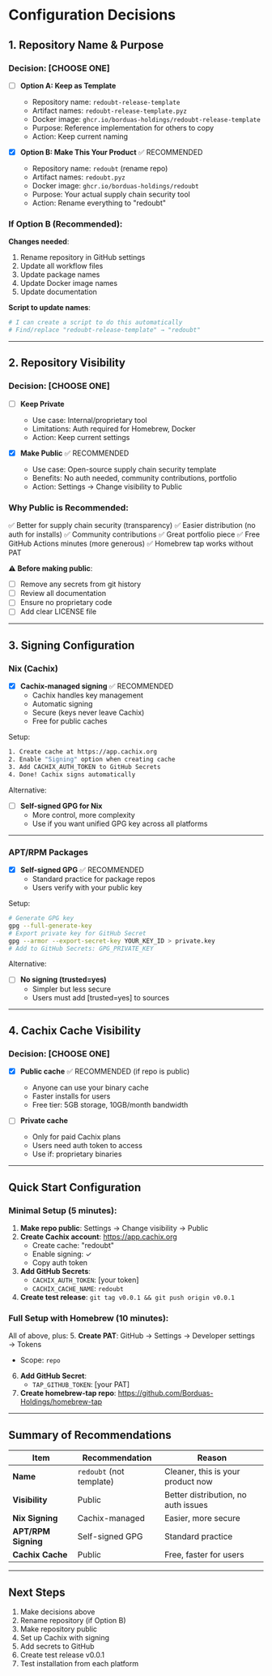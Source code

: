 # Configuration Decisions

## 1. Repository Name & Purpose

### Decision: [CHOOSE ONE]

- [ ] **Option A: Keep as Template**
  - Repository name: `redoubt-release-template`
  - Artifact names: `redoubt-release-template.pyz`
  - Docker image: `ghcr.io/borduas-holdings/redoubt-release-template`
  - Purpose: Reference implementation for others to copy
  - Action: Keep current naming

- [x] **Option B: Make This Your Product** ✅ RECOMMENDED
  - Repository name: `redoubt` (rename repo)
  - Artifact names: `redoubt.pyz`
  - Docker image: `ghcr.io/borduas-holdings/redoubt`
  - Purpose: Your actual supply chain security tool
  - Action: Rename everything to "redoubt"

### If Option B (Recommended):

**Changes needed**:
1. Rename repository in GitHub settings
2. Update all workflow files
3. Update package names
4. Update Docker image names
5. Update documentation

**Script to update names**:
```bash
# I can create a script to do this automatically
# Find/replace "redoubt-release-template" → "redoubt"
```

---

## 2. Repository Visibility

### Decision: [CHOOSE ONE]

- [ ] **Keep Private**
  - Use case: Internal/proprietary tool
  - Limitations: Auth required for Homebrew, Docker
  - Action: Keep current settings

- [x] **Make Public** ✅ RECOMMENDED
  - Use case: Open-source supply chain security template
  - Benefits: No auth needed, community contributions, portfolio
  - Action: Settings → Change visibility to Public

### Why Public is Recommended:

✅ Better for supply chain security (transparency)
✅ Easier distribution (no auth for installs)
✅ Community contributions
✅ Great portfolio piece
✅ Free GitHub Actions minutes (more generous)
✅ Homebrew tap works without PAT

**⚠️ Before making public**:
- [ ] Remove any secrets from git history
- [ ] Review all documentation
- [ ] Ensure no proprietary code
- [ ] Add clear LICENSE file

---

## 3. Signing Configuration

### Nix (Cachix)

- [x] **Cachix-managed signing** ✅ RECOMMENDED
  - Cachix handles key management
  - Automatic signing
  - Secure (keys never leave Cachix)
  - Free for public caches

Setup:
```bash
1. Create cache at https://app.cachix.org
2. Enable "Signing" option when creating cache
3. Add CACHIX_AUTH_TOKEN to GitHub Secrets
4. Done! Cachix signs automatically
```

Alternative:
- [ ] **Self-signed GPG for Nix**
  - More control, more complexity
  - Use if you want unified GPG key across all platforms

---

### APT/RPM Packages

- [x] **Self-signed GPG** ✅ RECOMMENDED
  - Standard practice for package repos
  - Users verify with your public key

Setup:
```bash
# Generate GPG key
gpg --full-generate-key
# Export private key for GitHub Secret
gpg --armor --export-secret-key YOUR_KEY_ID > private.key
# Add to GitHub Secrets: GPG_PRIVATE_KEY
```

Alternative:
- [ ] **No signing (trusted=yes)**
  - Simpler but less secure
  - Users must add [trusted=yes] to sources

---

## 4. Cachix Cache Visibility

### Decision: [CHOOSE ONE]

- [x] **Public cache** ✅ RECOMMENDED (if repo is public)
  - Anyone can use your binary cache
  - Faster installs for users
  - Free tier: 5GB storage, 10GB/month bandwidth

- [ ] **Private cache**
  - Only for paid Cachix plans
  - Users need auth token to access
  - Use if: proprietary binaries

---

## Quick Start Configuration

### Minimal Setup (5 minutes):

1. **Make repo public**: Settings → Change visibility → Public
2. **Create Cachix account**: https://app.cachix.org
   - Create cache: "redoubt"
   - Enable signing: ✓
   - Copy auth token
3. **Add GitHub Secrets**:
   - `CACHIX_AUTH_TOKEN`: [your token]
   - `CACHIX_CACHE_NAME`: `redoubt`
4. **Create test release**: `git tag v0.0.1 && git push origin v0.0.1`

### Full Setup with Homebrew (10 minutes):

All of above, plus:
5. **Create PAT**: GitHub → Settings → Developer settings → Tokens
   - Scope: `repo`
6. **Add GitHub Secret**:
   - `TAP_GITHUB_TOKEN`: [your PAT]
7. **Create homebrew-tap repo**: https://github.com/Borduas-Holdings/homebrew-tap

---

## Summary of Recommendations

| Item | Recommendation | Reason |
|------|---------------|--------|
| **Name** | `redoubt` (not template) | Cleaner, this is your product now |
| **Visibility** | Public | Better distribution, no auth issues |
| **Nix Signing** | Cachix-managed | Easier, more secure |
| **APT/RPM Signing** | Self-signed GPG | Standard practice |
| **Cachix Cache** | Public | Free, faster for users |

---

## Next Steps

1. Make decisions above
2. Rename repository (if Option B)
3. Make repository public
4. Set up Cachix with signing
5. Add secrets to GitHub
6. Create test release v0.0.1
7. Test installation from each platform
